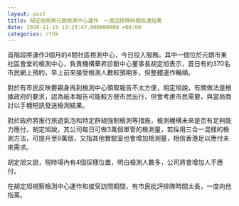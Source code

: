 ```yaml
---
layout: post
title: 胡定旭視察元朗檢測中心運作　一度因排隊時間長遭指罵
date: 2020-11-15 13:23:47.000000000 +08:00
categories: rthk
---
```


首階段將運作3個月的4間社區檢測中心，今日投入服務。其中一個位於元朗市東社區會堂的檢測中心，負責機構華昇診斷中心董事長胡定旭表示，首日有約370名市民網上預約，早上前來接受檢測人數較預期多，但整體運作暢順。

對於有市民反映要親身再到檢測中心領取報告不太方便，胡定旭說，有關做法是根據政府的要求，認為紙本報告可能較方便市民出行，但會考慮市民需要，與當局商討以手機短訊發送檢測結果。

對於政府將推行旅遊氣泡和特定群組強制檢測等措施，檢測機構未來是否有足夠能力應付，胡定旭說，其公司每日可做3萬個單管的檢測量，若採用三合一混樣的檢測方法，可提升至9萬個，又指其他實驗室也會增加檢測量，相信香港足以應付未來需求。

胡定旭又說，現時場內有4個採樣位置，明白檢測人數多，公司將會增加人手應付。

在胡定旭視察檢測中心運作和接受訪問期間，有市民批評排隊時間太長，一度向他指罵。
